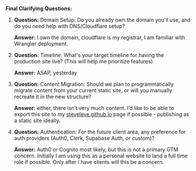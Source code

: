 **Final Clarifying Questions:**

1. **Question:** Domain Setup: Do you already own the domain you'll use, and do you need help with DNS/Cloudflare setup?

   **Answer:** I own the domain, cloudflare is my registrar, I am familiar with Wrangler deployment.

2. **Question:** Timeline: What's your target timeline for having the production site live? (This will help me prioritize features)

   **Answer:** ASAP, yesterday

3. **Question:** Content Migration: Should we plan to programmatically migrate content from your current static site, or will you manually recreate it in the new structure?

   **Answer:** either, there isn’t very much content. I’d like to be able to export this site to my [steveleve.github.io](http://steveleve.github.io) page if possible \- publishing as a static site ideally. 

4. **Question:** Authentication: For the future client area, any preference for auth providers (Auth0, Clerk, Supabase Auth, or custom)?

   **Answer:** Auth0 or Cognito most likely, but this is not a primary GTM concern. Initially I am using this as a personal website to land a full time role if possible. Only after I have clients will this be a concern. 
